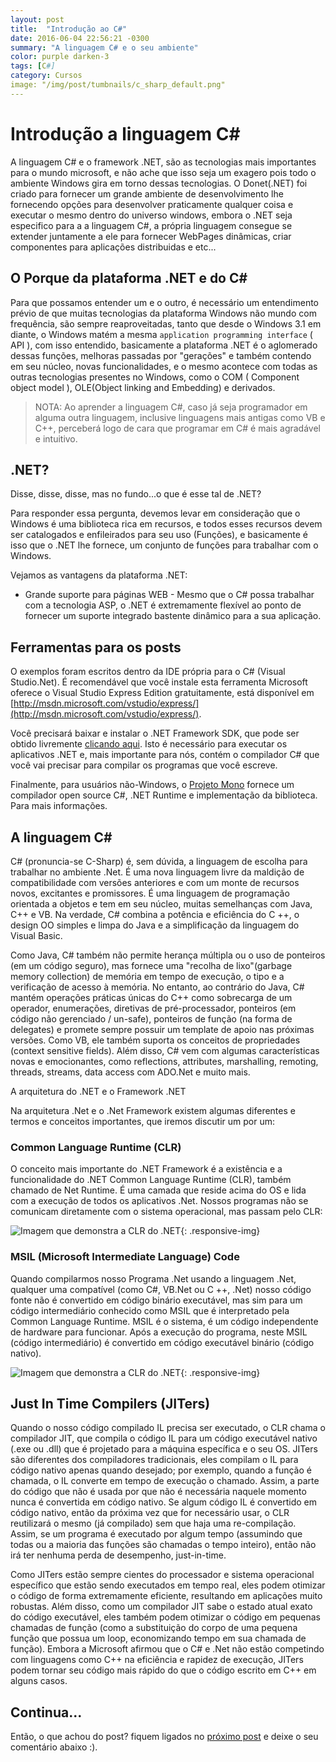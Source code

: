 ```yaml
---
layout: post
title:  "Introdução ao C#"
date: 2016-06-04 22:56:21 -0300
summary: "A linguagem C# e o seu ambiente"
color: purple darken-3
tags: [C#]
category: Cursos
image: "/img/post/tumbnails/c_sharp_default.png"
---
```


# Introdução a linguagem C#

A linguagem C# e o framework .NET, são as tecnologias mais importantes para o mundo microsoft, e não ache que isso seja um exagero
pois todo o ambiente Windows gira em torno dessas tecnologias. O Donet(.NET) foi criado para fornecer um grande ambiente de desenvolvimento
lhe fornecendo opções para desenvolver praticamente qualquer coisa e executar o mesmo dentro do universo windows, embora o .NET
seja especifico para a a linguagem C#, a própria linguagem consegue se extender juntamente a ele para fornecer WebPages dinâmicas, criar componentes
para aplicações distribuidas e etc...

## O Porque da plataforma .NET e do C#

Para que possamos entender um e o outro, é necessário um entendimento prévio de que muitas tecnologias da plataforma Windows 
não mundo com frequência, são sempre reaproveitadas, tanto que desde o Windows 3.1 em diante, o Windows matém a mesma `application programming interface` ( API ),
com isso entendido, basicamente a plataforma .NET é o aglomerado dessas funções, melhoras passadas por "gerações" e também contendo em seu núcleo, novas funcionalidades,
e o mesmo acontece com todas as outras tecnologias presentes no Windows, como o COM ( Component object model ), OLE(Object linking and Embedding) e derivados.

> NOTA: Ao aprender a linguagem C#, caso já seja programador em alguma outra linguagem, inclusive linguagens mais antigas como VB e C++,
perceberá logo de cara que programar em C# é mais agradável e intuitivo.

## .NET?

Disse, disse, disse, mas no fundo...o que é esse tal de .NET?

Para responder essa pergunta, devemos levar em consideração que o Windows é uma biblioteca rica em recursos, e todos esses recursos devem ser 
catalogados e enfileirados para seu uso (Funções), e basicamente é isso que o .NET lhe fornece, um conjunto de funções para trabalhar com o Windows.

Vejamos as vantagens da plataforma .NET:

- Grande suporte para páginas WEB - Mesmo que o C# possa trabalhar com a tecnologia ASP, o .NET é extremamente flexível ao ponto de
fornecer um suporte integrado bastente dinâmico para a sua aplicação.

## Ferramentas para os posts

O exemplos foram escritos dentro da IDE própria para o C# (Visual Studio.Net). É recomendável que você instale esta ferramenta 
Microsoft oferece o Visual Studio Express Edition gratuitamente, está disponível em [http://msdn.microsoft.com/vstudio/express/](http://msdn.microsoft.com/vstudio/express/). 

Você precisará baixar e instalar o .NET Framework SDK, que pode ser obtido livremente [clicando aqui](https://www.microsoft.com/pt-br/download/details.aspx?id=42642). 
Isto é necessário para executar os aplicativos .NET e, mais importante para nós, contém o compilador C# que você vai precisar para compilar os programas que você escreve.

Finalmente, para usuários não-Windows, o [Projeto Mono](http://www.monodevelop.com/) fornece um compilador open source C#, .NET Runtime e implementação da biblioteca. Para mais informações.


## A linguagem C#

C# (pronuncia-se C-Sharp) é, sem dúvida, 
a linguagem de escolha para trabalhar no ambiente .Net. 
É uma nova linguagem livre da maldição de compatibilidade com versões anteriores e com um monte de recursos novos, excitantes e promissores. 
É uma linguagem de programação orientada a objetos e tem em seu núcleo, muitas semelhanças com Java, C++ e VB. 
Na verdade, C# combina a potência e eficiência do C ++, o design OO simples e limpa do Java e a simplificação da linguagem do Visual Basic.

Como Java, C# também não permite herança múltipla ou o uso de ponteiros (em um código seguro), 
mas fornece uma "recolha de lixo"(garbage memory collection) de memória em tempo de execução, o tipo e a verificação de acesso à memória. 
No entanto, ao contrário do Java, C# mantém operações práticas únicas do C++ como sobrecarga de um operador, enumerações, diretivas de pré-processador, ponteiros 
(em código não gerenciado / un-safe), ponteiros de função (na forma de delegates) e promete sempre possuir um template de apoio nas próximas versões. 
Como VB, ele também suporta os conceitos de propriedades (context sensitive fields). 
Além disso, C# vem com algumas características novas e emocionantes, como reflections, attributes, marshalling, remoting, threads, streams, data access com ADO.Net e muito mais.

A arquitetura do .NET e o Framework .NET

Na arquitetura .Net e o .Net Framework existem algumas diferentes e termos e conceitos importantes, que iremos discutir um por um: 

### Common Language Runtime (CLR)

O conceito mais importante do .NET Framework é a existência e a funcionalidade do .NET Common Language Runtime (CLR), 
também chamado de Net Runtime. 
É uma camada que reside acima do OS e lida com a execução de todos os aplicativos .Net.
 Nossos programas não se comunicam diretamente com o sistema operacional, mas passam pelo CLR:
 
![Imagem que demonstra a CLR do .NET]({{base.url}}/img/post/cursos/c_sharp/introducao/common_language_runtime.png){: .responsive-img}

### MSIL (Microsoft Intermediate Language) Code

Quando compilarmos nosso Programa .Net usando a linguagem .Net, qualquer uma compatível (como C#, VB.Net ou C ++, .Net) nosso código fonte não é convertido em código binário executável, 
mas sim para um código intermediário conhecido como MSIL que é interpretado pela Common Language Runtime. 
MSIL é o sistema, é um código independente de hardware para funcionar. Após a execução do programa, neste MSIL (código intermediário) é convertido em código executável binário (código nativo).

![Imagem que demonstra a CLR do .NET]({{base.url}}/img/post/cursos/c_sharp/introducao/demo_msil.png){: .responsive-img}


## Just In Time Compilers (JITers)

Quando o nosso código compilado IL precisa ser executado, o CLR chama o compilador JIT, que compila o código IL para um código executável nativo (.exe ou .dll) 
que é projetado para a máquina específica e o seu OS. JITers são diferentes dos compiladores tradicionais, eles compilam o IL para código nativo apenas quando desejado;
 por exemplo, quando a função é chamada, o IL converte em tempo de execução o chamado. Assim, a parte do código que não é usada por que não é necessária naquele momento nunca é convertida em código nativo. 
 Se algum código IL é convertido em código nativo, então da próxima vez que for necessário usar, o CLR reutilizará o mesmo (já compilado) sem que haja uma re-compilação. 
 Assim, se um programa é executado por algum tempo (assumindo que todas ou a maioria das funções são chamadas o tempo inteiro), então não irá ter nenhuma perda de desempenho, just-in-time.

Como JITers estão sempre cientes do processador e sistema operacional específico que estão sendo executados em tempo real, eles podem otimizar o código de forma extremamente eficiente, 
resultando em aplicações muito robustas. Além disso, como um compilador JIT sabe o estado atual exato do código executável, 
eles também podem otimizar o código em pequenas chamadas de função (como a substituição do corpo de uma pequena função que possua um loop, economizando tempo em sua chamada de função). 
Embora a Microsoft afirmou que o C# e .Net não estão competindo com linguagens como C++ na eficiência e rapidez de execução, 
JITers podem tornar seu código mais rápido do que o código escrito em C++ em alguns casos.

## Continua...

Então, o que achou do post? fiquem ligados no [próximo post]({{base.url}}/cursos/introducao-a-linguagem-c-sharp-parte-2/) e deixe o seu comentário abaixo :).
